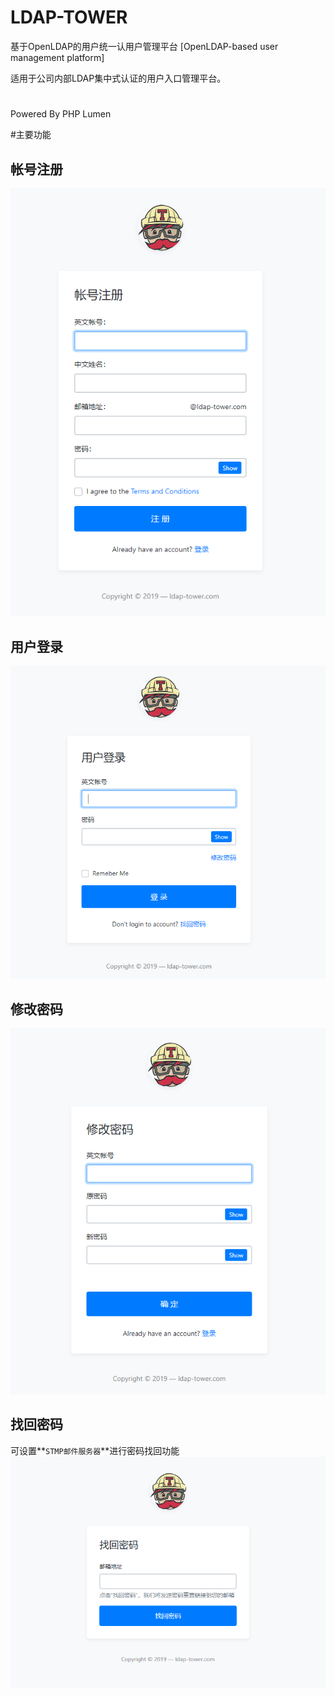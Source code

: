 # LDAP-TOWER
基于OpenLDAP的用户统一认用户管理平台 [OpenLDAP-based user management platform]


适用于公司内部LDAP集中式认证的用户入口管理平台。
#
Powered By PHP Lumen

#主要功能

## 帐号注册
![avatar](resources/images/register.png)

## 用户登录
![avatar](resources/images/login.png)

## 修改密码
![avatar](resources/images/change.png)
 
## 找回密码
可设置**`STMP邮件服务器`**进行密码找回功能
![avatar](resources/images/find.png)
